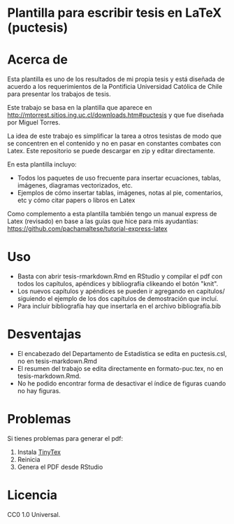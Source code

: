 # Plantilla para escribir tesis en LaTeX (puctesis)

# Acerca de

Esta plantilla es uno de los resultados de mi propia tesis y está diseñada de acuerdo a los requerimientos de la Pontificia Universidad Católica de Chile para presentar los trabajos de tesis. 

Este trabajo se basa en la plantilla que aparece en http://mtorrest.sitios.ing.uc.cl/downloads.htm#puctesis y que fue diseñada por Miguel Torres.

La idea de este trabajo es simplificar la tarea a otros tesistas de modo que se concentren en el contenido y no en pasar en constantes combates con Latex. Este repositorio se puede descargar en zip y editar directamente.

En esta plantilla incluyo:
* Todos los paquetes de uso frecuente para insertar ecuaciones, tablas, imágenes, diagramas vectorizados, etc.
* Ejemplos de cómo insertar tablas, imágenes, notas al pie, comentarios, etc y cómo citar papers o libros en Latex

Como complemento a esta plantilla también tengo un manual express de Latex (revisado) en base a las guías que hice para mis ayudantías: https://github.com/pachamaltese/tutorial-express-latex

# Uso

* Basta con abrir tesis-rmarkdown.Rmd en RStudio y compilar el pdf con todos los capítulos, apéndices y bibliografía clikeando el botón "knit". 
* Los nuevos capítulos y apéndices se pueden ir agregando en capitulos/ siguiendo el ejemplo de los dos capítulos de demostración que incluí.
* Para incluir bibliografía hay que insertarla en el archivo bibliografía.bib

# Desventajas

* El encabezado del Departamento de Estadística se edita en puctesis.csl, no en tesis-markdown.Rmd
* El resumen del trabajo se edita directamente en formato-puc.tex,  no en tesis-markdown.Rmd.
* No he podido encontrar forma de desactivar el índice de figuras cuando no hay figuras.

# Problemas

Si tienes problemas para generar el pdf:

1. Instala [TinyTex](https://yihui.org/tinytex/)
2. Reinicia
3. Genera el PDF desde RStudio

# Licencia

CC0 1.0 Universal.
